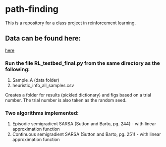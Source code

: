 # path-finding
This is a repository for a class project in reinforcement learning.

## Data can be found here:
[here](https://drive.google.com/drive/folders/13a9KV83qzcuvzcp1D21rtZk1au6wvNNy?usp=sharing "UC Davis data access")

### Run the file RL_testbed_final.py from the same directory as the following: 
1. Sample_A (data folder) 
2. heuristic_info_all_samples.csv

Creates a folder for results (pickled dictionary) and figs based on a trial number. The trial number is also taken as the random seed.

### Two algorithms implemented:
1. Episodic semigradient SARSA (Sutton and Barto, pg. 244) - with linear approximation function 
2. Continuous semigradient SARSA (Sutton and Barto, pg. 251) - with linear approximation function
